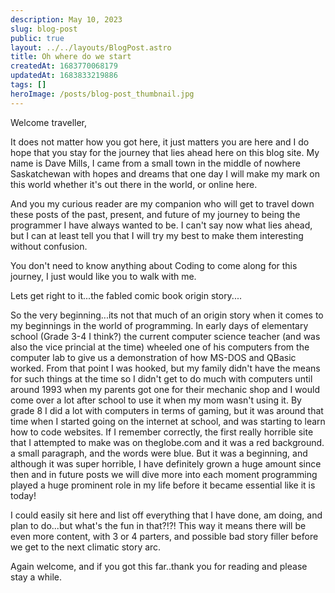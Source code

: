 ```yaml
---
description: May 10, 2023
slug: blog-post
public: true
layout: ../../layouts/BlogPost.astro
title: Oh where do we start
createdAt: 1683770068179
updatedAt: 1683833219886
tags: []
heroImage: /posts/blog-post_thumbnail.jpg
---
```



Welcome traveller, 

It does not matter how you got here, it just matters you are here and I do hope that you stay for the journey that lies ahead here on this blog site. My name is Dave Mills, I came from a small town in the middle of nowhere Saskatchewan with hopes and dreams that one day I will make my mark on this world whether it's out there in the world, or online here. 

And you my curious reader are my companion who will get to travel down these posts of the past, present, and future of my journey to being the programmer I have always wanted to be. I can't say now what lies ahead, but I can at least tell you that I will try my best to make them interesting without confusion. 

You don't need to know anything about Coding to come along for this journey, I just would like you to walk with me.

Lets get right to it...the fabled comic book origin story....



So the very beginning...its not that much of an origin story when it comes to my beginnings in the world of programming. In early days of elementary school (Grade 3-4 I think?) the current computer science teacher (and was also the vice princial at the time) wheeled one of his computers from the computer lab to give us a demonstration of how MS-DOS and QBasic worked. From that point I was hooked, but my family didn't have the means for such things at the time so I didn't get to do much with computers until around 1993 when my parents got one for their mechanic shop and I would come over a lot after school to use it when my mom wasn't using it. By grade 8 I did a lot with computers in terms of gaming, but it was around that time when I started going on the internet at school, and was starting to learn how to code websites. If I remember correctly, the first really horrible site that I attempted to make was on theglobe.com and it was a red background. a small paragraph, and the words were blue. But it was a beginning, and although it was super horrible, I have definitely grown a huge amount since then and in future posts we will dive more into each moment programming played a huge prominent role in my life before it became essential like it is today! 

I could easily sit here and list off everything that I have done, am doing, and plan to do...but what's the fun in that?!?! This way it means there will be even more content, with 3 or 4 parters, and possible bad story filler before we get to the next climatic story arc. 

Again welcome, and if you got this far..thank you for reading and please stay a while. 